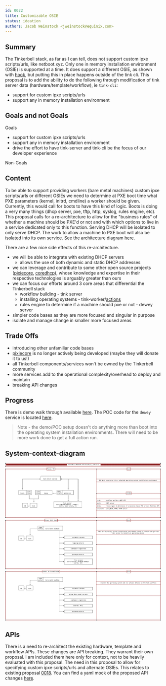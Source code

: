 ```yaml
---
id: 0022
title: Customizable OSIE
status: ideation
authors: Jacob Weinstock <jweinstock@equinix.com>
---
```


## Summary

The Tinkerbell stack, as far as I can tell, does not support custom ipxe scripts/urls, like netboot.xyz.
Only one in memory installation environment (OSIE) is supported at a time.
It does support a different OSIE, as shown with [hook](https://github.com/tinkerbell/hook), but putting this in place happens outside of the tink cli.
This proposal is to add the ability to do the following through modification of tink server data (hardware/template/workflow), ie `tink-cli`:

* support for custom ipxe scripts/urls
* support any in memory installation environment

## Goals and not Goals

Goals

* support for custom ipxe scripts/urls
* support any in memory installation environment
* drive the effort to have tink-server and tink-cli be the focus of our developer experience

Non-Goals

## Content

To be able to support providing workers (bare metal machines) custom ipxe scripts/urls or different OSIEs we need to determine at PXE boot time what PXE parameters (kernel, initrd, cmdline) a worker should be given.
Currently, this would call for boots to have this kind of logic.
Boots is doing a very many things (dhcp server, pxe, tftp, http, syslog, rules engine, etc).
This proposal calls for a re-architecture to allow for the "business rules" of whether a machine should be PXE'd or not and with which options to live in a service dedicated only to this function.
Serving DHCP will be isolated to only serve DHCP.
The work to allow a machine to PXE boot will also be isolated into its own service.
See the architecture diagram [here](./architecture.png).

There are a few nice side effects of this re-architecture.

* we will be able to integrate with existing DHCP servers
  * allows the use of both dynamic and static DHCP addresses
* we can leverage and contribute to some other open source projects ([pixiecore](https://github.com/danderson/netboot/tree/master/pixiecore), [coredhcp](https://github.com/coredhcp/coredhcp)), whose knowledge and expertise in their respective technologies is arguably greater than ours
* we can focus our efforts around 3 core areas that differential the Tinkerbell stack
  * workflow building - tink server
  * installing operating systems - tink-worker/[actions](https://docs.tinkerbell.org/actions/action-architecture/)
  * rules engine to determine if a machine should pxe or not - dewey server
* simpler code bases as they are more focused and singular in purpose
* isolate and manage change in smaller more focused areas

## Trade Offs

* introducing other unfamiliar code bases
* [pixiecore](https://github.com/danderson/netboot/tree/master/pixiecore) is no longer actively being developed (maybe they will donate it to us!)
* all Tinkerbell components/services won't be owned by the Tinkerbell community
* more services add to the operational complexity/overhead to deploy and maintain
* breaking API changes

## Progress

There is demo walk through available [here](https://github.com/jacobweinstock/tinkerbell-next).
The POC code for the `dewey` service is located [here](https://github.com/jacobweinstock/dewey).

> Note - the demo/POC setup doesn't do anything more than boot into the operating system installation environments.
> There will need to be more work done to get a full action run.

## System-context-diagram

![machine provisioning lifecycle](./tinkerbell-lifecycle.png#2)

## APIs

There is a need to re-architect the existing hardware, template and workflow APIs.
These changes are API breaking.
They warrant their own proposal.
I am included them here only for context, not to be heavily evaluated with this proposal.
The need in this proposal to allow for specifying custom ipxe scripts/urls and alternate OSIEs.
This relates to existing proposal [0018](https://github.com/tinkerbell/proposals/pull/25).
You can find a yaml mock of the proposed API changes [here](./api-changes.yaml).
